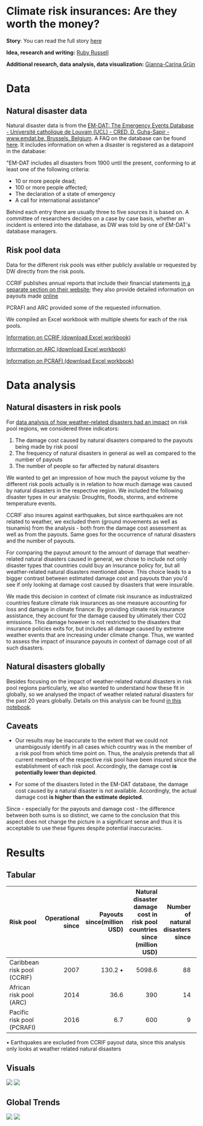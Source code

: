 # Climate risk insurances: Are they worth the money?

**Story**: You can read the full story [here]()

**Idea, research and writing:** [Ruby Russell](https://twitter.com/rubyjrussell)

**Additional research, data analysis, data visualization:** [Gianna-Carina Grün](https://twitter.com/giannagruen)

# Data

## Natural disaster data

Natural disaster data is from the [EM-DAT: The Emergency Events Database - Université catholique de Louvain (UCL) - CRED, D. Guha-Sapir - www.emdat.be, Brussels, Belgium](https://www.emdat.be/). A FAQ on the database can be found [here](https://www.emdat.be/frequently-asked-questions). It includes information on when a disaster is registered as a datapoint in the database:

"EM-DAT includes all disasters from 1900 until the present, conforming to at least one of the following criteria:

* 10 or more people dead;
* 100 or more people affected;
* The declaration of a state of emergency
* A call for international assistance"

Behind each entry there are usually three to five sources it is based on. A committee of researchers decides on a case by case basis, whether an incident is entered into the database, as DW was told by one of EM-DAT's database managers. 

## Risk pool data

Data for the different risk pools was either publicly available or requested by DW directly from the risk pools.

CCRIF publishes annual reports that include their financial statements [in a separate section on their website](https://www.ccrif.org/content/publications/reports/annual); they also provide detailed information on payouts made [online](https://www.ccrif.org/content/about-us)

PCRAFI and ARC provided some of the requested information.

We compiled an Excel workbook with multiple sheets for each of the risk pools.

[Information on CCRIF (download Excel workbook)](data/CCRIF.xlsx)

[Information on ARC (download Excel workbook)](data/ARC.xlsx)

[Information on PCRAFI (download Excel workbook)](data/PCRAFI.xlsx)

# Data analysis

## Natural disasters in risk pools

For [data analysis of how weather-related disasters had an impact](Natural-disaster-damage-in-risk-pool-regions.ipynb) on risk pool regions, we considered three indicators:

1. The damage cost caused by natural disasters compared to the payouts being made by risk poosl
2. The frequency of natural disasters in general as well as compared to the number of payouts
3. The number of people so far affected by natural disasters

We wanted to get an impression of how much the payout volume by the different risk pools actually is in relation to how much damage was caused by natural disasters in the respective region. We included the following disaster types in our analysis: Droughts, floods, storms, and extreme temperature events.

CCRIF also insures against earthquakes, but since earthquakes are not related to weather, we excluded them (ground movements as well as tsunamis) from the analysis - both from the damage cost assessment as well as from the payouts. Same goes for the occurrence of natural disasters and the number of payouts.

For comparing the payout amount to the amount of damage that weather-related natural disasters caused in general, we chose to include not only disaster types that countries could buy an insurance policy for, but all weather-related natural disasters mentioned above. This choice leads to a bigger contrast between estimated damage cost and payouts than you'd see if only looking at damage cost caused by disasters that were insurable.

We made this decision in context of climate risk insurance as industralized countries feature climate risk insurances as one measure accounting for loss and damage in climate finance: By providing climate risk insurance assistance, they account for the damage caused by ultimately their CO2 emissions. This damage however is not restricted to the disasters that insurance policies exits for, but includes all damage caused by extreme weather events that are increasing under climate change. Thus, we wanted to assess the impact of insurance payouts in context of damage cost of all such disasters.

## Natural disasters globally

Besides focusing on the impact of weather-related natural disasters in risk pool regions particularly, we also wanted to understand how these fit in globally, so we analysed the impact of weather related natural disasters for the past 20 years globally. Details on this analysis can be found [in this notebook](Weather-related-disasters.ipynb).

## Caveats

* Our results may be inaccurate to the extent that we could not unambigously identify in all cases which country was in the member of a risk pool from which time point on. Thus, the analysis pretends that all current members of the respective risk pool have been insured since the establishment of each risk pool. Accordingly, the damage cost **is potentially lower than depicted**. 

* For some of the disasters listed in the EM-DAT database, the damage cost caused by a natural disaster is not available. Accordingly, the actual damage cost **is higher than the estimate depicted**.

Since - especially for the payouts and damage cost - the difference between both sums is so distinct, we came to the conclusion that this aspect does not change the picture in a significant sense and thus it is acceptable to use these figures despite potential inaccuracies. 

# Results

## Tabular
|Risk pool|Operational since |Payouts since(million USD)| Natural disaster damage cost in risk pool countries since (million USD)|Number of natural disasters since | Number of payouts since |
|:---------------------------|------:|---------:|-------:|------:|-----:|
|Caribbean risk pool (CCRIF) |  2007|  130.2 •|  5098.6|  88|  40|
|African risk pool (ARC)     |  2014|     36.6|     390|  14|   5|
|Pacific risk pool (PCRAFI)  |  2016|      6.7|     600|   9|   3|

• Earthquakes are excluded from CCRIF payout data, since this analysis only looks at weather related natural disasters



## Visuals

![](DWData-ClimateRiskInsurance-NumberPayouts-NumberDisasters.png)
![](DWData-EN-ClimateRiskInsurance-Damage-vs-Payout.png)

## Global Trends

![](DWData-DisastersbyCountry.png)
![](DWData-ClimateRiskInsurance-DisasterTrend.png)
